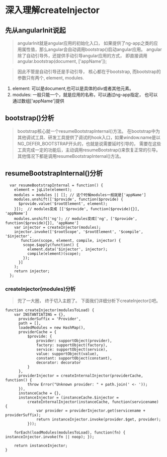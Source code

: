 # 深入理解createInjector

## 先从angularInit说起
> angularInit就是angular应用的初始化入口， 如果提供了ng-app之类的应用属性值，那么angular会自动调用bootstrap()启动angular应用。 angular除了自动引导外，还提供手动引导angular应用的方式， 即直接调用angular.bootstrap(document, ['appName']);

> 因此不管是自动引导还是手动引导， 核心都在于bootstrap, 而bootstrap的参数只有两个, element, modules.
1. element: 可以是document,也可以是具体的div或者其他元素。
2. modules: 一般只能一个，就是应用的名称，可以通过ng-app指定， 也可以通过数组['appName']提供

## bootstrap()分析
> bootstrap核心就一个resumeBootstrapInternal()方法。 在bootstrap中为其他调试工具、研发工具提供了调试的hook入口，如果window.name是以NG_DEFER_BOOTSTRAP开头的，也就是说需要延时引导的， 需要在这些工具完成一定的功能后，主动调用resumeBootstrap()来恢复正常的引导。 其他情况下都是调用resumeBootstrapInternal()方法。

## resumeBootstrapInternal()分析
```
  var resumeBootstrapInternal = function() {
    element = jqLite(element);
    modules = modules || []; // 这个时候modules一般就是['appName']
    modules.unshift(['$provide', function($provide) {
      $provide.value('$rootElement', element);
    }]);  // modules变成 [['$provide', function($provide){}], 'appName']
    modules.unshift('ng'); // modules变成['ng', ['$provide', function($provide){}], 'appName']
    var injector = createInjector(modules);
    injector.invoke(['$rootScope', '$rootElement', '$compile', '$injector',
       function(scope, element, compile, injector) {
        scope.$apply(function() {
          element.data('$injector', injector);
          compile(element)(scope);
        });   
      }]    
    );    
    return injector;
  };
```

### createInjector(modules)分析
> 兜了一大圈， 终于切入主题了。 下面我们详细分析下createInjector()吧。

```
function createInjector(modulesToLoad) {
    var INSTANTIATING = {},
      providerSuffix = 'Provider',
      path = [],
      loadedModules = new HashMap(),
      providerCache = {
          $provide: {
              provider: supportObject(provider),
              factory: supportObject(factory),
              service: supportObject(service),
              value: supportObject(value),
              constant: supportObject(constant),
              decorator: decorator
          }
      },
      providerInjector = createInternalInjector(providerCache, function() {
          throw Error("Unknown provider: " + path.join(' <- '));
      }),
      instanceCache = {},
      instanceInjector = (instanceCache.$injector =
          createInternalInjector(instanceCache, function(servicename) {
              var provider = providerInjector.get(servicename + providerSuffix);
              return instanceInjector.invoke(provider.$get, provider);
          }));

    forEach(loadModules(modulesToLoad), function(fn) { instanceInjector.invoke(fn || noop); });

    return instanceInjector;
}
```
